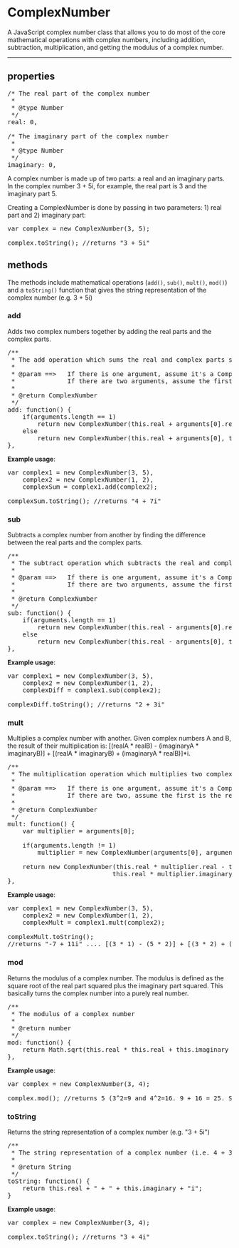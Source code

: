 # ComplexNumber

A JavaScript complex number class that allows you to do most of the core mathematical operations with complex numbers, including addition, subtraction, multiplication, and getting the modulus of a complex number.

<hr />

## properties

<pre>
/* The real part of the complex number
 * 
 * @type Number
 */
real: 0,

/* The imaginary part of the complex number
 * 
 * @type Number
 */
imaginary: 0,
</pre>

A complex number is made up of two parts: a real and an imaginary parts. In the complex number 3 + 5i, for example, the real part is 3 and the imaginary part 5.

Creating a ComplexNumber is done by passing in two parameters: 1) real part and 2) imaginary part:

<pre>
var complex = new ComplexNumber(3, 5);

complex.toString(); //returns "3 + 5i"
</pre>

## methods

The methods include mathematical operations (`add()`, `sub()`, `mult()`, `mod()`) and a `toString()` function that gives the string representation of the complex number (e.g. 3 + 5i)

### add

Adds two complex numbers together by adding the real parts and the complex parts.

<pre>
/**
 * The add operation which sums the real and complex parts separately
 * 
 * @param ==> 	If there is one argument, assume it's a ComplexNumber
 * 				If there are two arguments, assume the first is the real part and the second is the imaginary part
 * 
 * @return ComplexNumber
 */
add: function() {
    if(arguments.length == 1)
        return new ComplexNumber(this.real + arguments[0].real, this.imaginary + arguments[0].imaginary);
    else
        return new ComplexNumber(this.real + arguments[0], this.imaginary + arguments[1]);
},
</pre>

**Example usage**:

<pre>
var complex1 = new ComplexNumber(3, 5),
	complex2 = new ComplexNumber(1, 2),
	complexSum = complex1.add(complex2);

complexSum.toString(); //returns "4 + 7i"
</pre>

### sub

Subtracts a complex number from another by finding the difference between the real parts and the complex parts.

<pre>
/**
 * The subtract operation which subtracts the real and complex parts from one another separately
 * 
 * @param ==>   If there is one argument, assume it's a ComplexNumber
 * 			    If there are two arguments, assume the first is the real part and the second is the imaginary part
 * 
 * @return ComplexNumber
 */
sub: function() {
    if(arguments.length == 1)
        return new ComplexNumber(this.real - arguments[0].real, this.imaginary - arguments[0].imaginary);
    else
        return new ComplexNumber(this.real - arguments[0], this.imaginary - arguments[1]);
},
</pre>

**Example usage**:

<pre>
var complex1 = new ComplexNumber(3, 5),
	complex2 = new ComplexNumber(1, 2),
	complexDiff = complex1.sub(complex2);

complexDiff.toString(); //returns "2 + 3i"
</pre>

### mult

Multiplies a complex number with another. Given complex numbers A and B, the result of their multiplication is: [(realA * realB) - (imaginaryA * imaginaryB)] + [(realA * imaginaryB) + (imaginaryA * realB)]*i.

<pre>
/**
 * The multiplication operation which multiplies two complex numbers
 * 
 * @param ==> 	If there is one argument, assume it's a ComplexNumber
 * 				If there are two, assume the first is the real part and the second is the imaginary part
 * 
 * @return ComplexNumber
 */
mult: function() {
    var multiplier = arguments[0];

    if(arguments.length != 1)
        multiplier = new ComplexNumber(arguments[0], arguments[1]);

    return new ComplexNumber(this.real * multiplier.real - this.imaginary * multiplier.imaginary, 
							this.real * multiplier.imaginary + this.imaginary * multiplier.real);
},
</pre>

**Example usage**:

<pre>
var complex1 = new ComplexNumber(3, 5),
	complex2 = new ComplexNumber(1, 2),
	complexMult = complex1.mult(complex2);

complexMult.toString();
//returns "-7 + 11i" .... [(3 * 1) - (5 * 2)] + [(3 * 2) + (5 * 1)] * i  =  (3 - 10) + (6 + 5)i  =  -7 + 11i
</pre>

### mod

Returns the modulus of a complex number. The modulus is defined as the square root of the real part squared plus the imaginary part squared. This basically turns the complex number into a purely real number.

<pre>
/**
 * The modulus of a complex number
 * 
 * @return number
 */
mod: function() {
    return Math.sqrt(this.real * this.real + this.imaginary * this.imaginary);
},
</pre>

**Example usage**:

<pre>
var complex = new ComplexNumber(3, 4);

complex.mod(); //returns 5 (3^2=9 and 4^2=16. 9 + 16 = 25. Square root of 25 is 5. 
</pre>

### toString

Returns the string representation of a complex number (e.g. "3 + 5i")

<pre>
/**
 * The string representation of a complex number (i.e. 4 + 3i)
 * 
 * @return String
 */
toString: function() {
    return this.real + " + " + this.imaginary + "i";
}
</pre>

**Example usage**:

<pre>
var complex = new ComplexNumber(3, 4);

complex.toString(); //returns "3 + 4i" 
</pre>